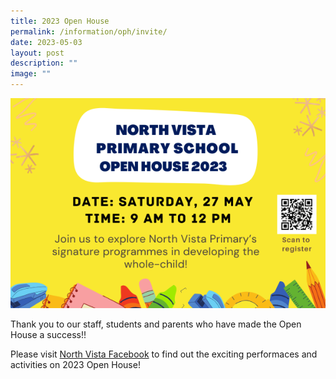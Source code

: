 ```yaml
---
title: 2023 Open House
permalink: /information/oph/invite/
date: 2023-05-03
layout: post
description: ""
image: ""
---
```

![](/images/OH/2023oph2.png)

Thank you to our staff, students and parents who have made the Open House a success!!

Please visit 
[North Vista Facebook](https://www.facebook.com/NorthVistaPrimary)  to find out the exciting performaces and activities on 2023 Open House!